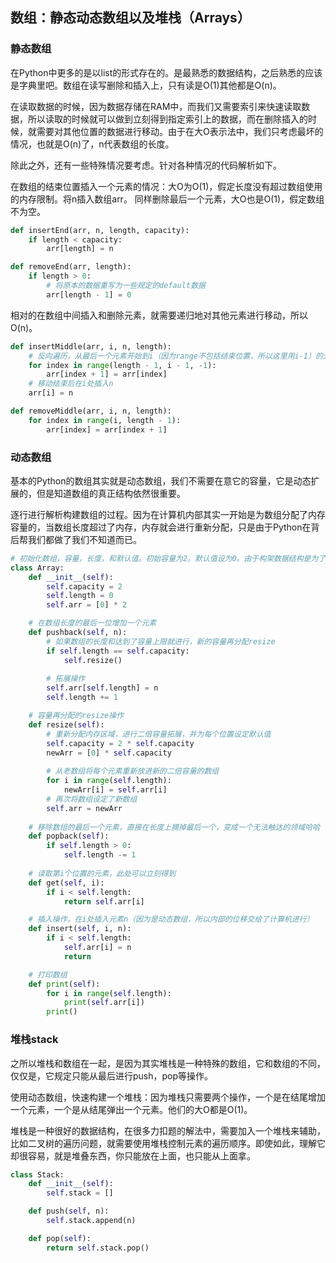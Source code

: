 ## 数组：静态动态数组以及堆栈（Arrays）

### 静态数组

在Python中更多的是以list的形式存在的。是最熟悉的数据结构，之后熟悉的应该是字典里吧。数组在读写删除和插入上，只有读是O(1)其他都是O(n)。

在读取数据的时候，因为数据存储在RAM中，而我们又需要索引来快速读取数据，所以读取的时候就可以做到立刻得到指定索引上的数据，而在删除插入的时候，就需要对其他位置的数据进行移动。由于在大O表示法中，我们只考虑最坏的情况，也就是O(n)了，n代表数组的长度。

除此之外，还有一些特殊情况要考虑。针对各种情况的代码解析如下。

在数组的结束位置插入一个元素的情况：大O为O(1)，假定长度没有超过数组使用的内存限制。将n插入数组arr。
同样删除最后一个元素，大O也是O(1)，假定数组不为空。

```python
def insertEnd(arr, n, length, capacity):
    if length < capacity:
        arr[length] = n

def removeEnd(arr, length):
    if length > 0:
        # 将原本的数据重写为一些规定的default数据
        arr[length - 1] = 0
```

相对的在数组中间插入和删除元素，就需要递归地对其他元素进行移动，所以O(n)。

```python
def insertMiddle(arr, i, n, length):
    # 反向遍历，从最后一个元素开始到i（因为range不包括结束位置，所以这里用i-1）的元素都向后移动一位，
    for index in range(length - 1, i - 1, -1):
        arr[index + 1] = arr[index]
    # 移动结束后在i处插入n
    arr[i] = n

def removeMiddle(arr, i, n, length):
    for index in range(i, length - 1):
        arr[index] = arr[index + 1]
```

### 动态数组

基本的Python的数组其实就是动态数组，我们不需要在意它的容量，它是动态扩展的，但是知道数组的真正结构依然很重要。

逐行进行解析构建数组的过程。因为在计算机内部其实一开始是为数组分配了内存容量的，当数组长度超过了内存，内存就会进行重新分配，只是由于Python在背后帮我们都做了我们不知道而已。

```python
# 初始化数组，容量，长度，和默认值。初始容量为2。默认值设为0。由于构架数据结构是为了更好的理解，所以可以自行设定。
class Array:
    def __init__(self):
        self.capacity = 2
        self.length = 0
        self.arr = [0] * 2

    # 在数组长度的最后一位增加一个元素
    def pushback(self, n):
        # 如果数组的长度和达到了容量上限就进行，新的容量再分配resize
        if self.length == self.capacity:
            self.resize()
            
        # 拓展操作
        self.arr[self.length] = n
        self.length += 1

    # 容量再分配的resize操作
    def resize(self):
        # 重新分配内存区域，进行二倍容量拓展，并为每个位置设定默认值
        self.capacity = 2 * self.capacity
        newArr = [0] * self.capacity 
        
        # 从老数组将每个元素重新放进新的二倍容量的数组
        for i in range(self.length):
            newArr[i] = self.arr[i]
        # 再次将数组设定了新数组
        self.arr = newArr
        
    # 移除数组的最后一个元素，直接在长度上摘掉最后一个，变成一个无法触达的领域哈哈
    def popback(self):
        if self.length > 0:
            self.length -= 1
    
    # 读取第i个位置的元素，此处可以立刻得到
    def get(self, i):
        if i < self.length:
            return self.arr[i]

    # 插入操作，在i处插入元素n（因为是动态数组，所以内部的位移交给了计算机进行）
    def insert(self, i, n):
        if i < self.length:
            self.arr[i] = n
            return     

    # 打印数组
    def print(self):
        for i in range(self.length):
            print(self.arr[i])
        print()
```

### 堆栈stack

之所以堆栈和数组在一起，是因为其实堆栈是一种特殊的数组，它和数组的不同，仅仅是，它规定只能从最后进行push，pop等操作。

使用动态数组，快速构建一个堆栈：因为堆栈只需要两个操作，一个是在结尾增加一个元素，一个是从结尾弹出一个元素。他们的大O都是O(1)。

堆栈是一种很好的数据结构，在很多力扣题的解法中，需要加入一个堆栈来辅助，比如二叉树的遍历问题，就需要使用堆栈控制元素的遍历顺序。即使如此，理解它却很容易，就是堆叠东西，你只能放在上面，也只能从上面拿。

```python
class Stack:
    def __init__(self):
        self.stack = []

    def push(self, n):
        self.stack.append(n)

    def pop(self):
        return self.stack.pop()
```
